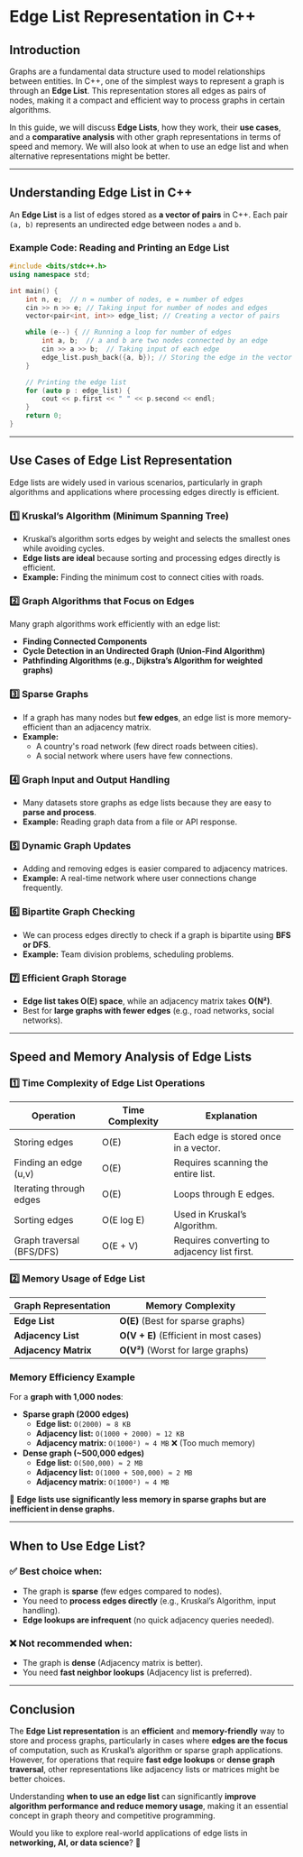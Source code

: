 # Edge List Representation in C++

## Introduction
Graphs are a fundamental data structure used to model relationships between entities. In C++, one of the simplest ways to represent a graph is through an **Edge List**. This representation stores all edges as pairs of nodes, making it a compact and efficient way to process graphs in certain algorithms.

In this guide, we will discuss **Edge Lists**, how they work, their **use cases**, and a **comparative analysis** with other graph representations in terms of speed and memory. We will also look at when to use an edge list and when alternative representations might be better.

---

## Understanding Edge List in C++
An **Edge List** is a list of edges stored as **a vector of pairs** in C++. Each pair `(a, b)` represents an undirected edge between nodes `a` and `b`.

### **Example Code: Reading and Printing an Edge List**
```cpp
#include <bits/stdc++.h>
using namespace std;

int main() {
    int n, e;  // n = number of nodes, e = number of edges
    cin >> n >> e; // Taking input for number of nodes and edges
    vector<pair<int, int>> edge_list; // Creating a vector of pairs

    while (e--) { // Running a loop for number of edges
        int a, b;  // a and b are two nodes connected by an edge
        cin >> a >> b;  // Taking input of each edge
        edge_list.push_back({a, b}); // Storing the edge in the vector
    }

    // Printing the edge list
    for (auto p : edge_list) {
        cout << p.first << " " << p.second << endl;
    }
    return 0;
}
```

---

## **Use Cases of Edge List Representation**
Edge lists are widely used in various scenarios, particularly in graph algorithms and applications where processing edges directly is efficient.

### **1️⃣ Kruskal’s Algorithm (Minimum Spanning Tree)**
- Kruskal’s algorithm sorts edges by weight and selects the smallest ones while avoiding cycles.
- **Edge lists are ideal** because sorting and processing edges directly is efficient.
- **Example:** Finding the minimum cost to connect cities with roads.

### **2️⃣ Graph Algorithms that Focus on Edges**
Many graph algorithms work efficiently with an edge list:
- **Finding Connected Components**
- **Cycle Detection in an Undirected Graph (Union-Find Algorithm)**
- **Pathfinding Algorithms (e.g., Dijkstra’s Algorithm for weighted graphs)**

### **3️⃣ Sparse Graphs**
- If a graph has many nodes but **few edges**, an edge list is more memory-efficient than an adjacency matrix.
- **Example:**
  - A country's road network (few direct roads between cities).
  - A social network where users have few connections.

### **4️⃣ Graph Input and Output Handling**
- Many datasets store graphs as edge lists because they are easy to **parse and process**.
- **Example:** Reading graph data from a file or API response.

### **5️⃣ Dynamic Graph Updates**
- Adding and removing edges is easier compared to adjacency matrices.
- **Example:** A real-time network where user connections change frequently.

### **6️⃣ Bipartite Graph Checking**
- We can process edges directly to check if a graph is bipartite using **BFS or DFS**.
- **Example:** Team division problems, scheduling problems.

### **7️⃣ Efficient Graph Storage**
- **Edge list takes O(E) space**, while an adjacency matrix takes **O(N²)**.
- Best for **large graphs with fewer edges** (e.g., road networks, social networks).

---

## **Speed and Memory Analysis of Edge Lists**
### **1️⃣ Time Complexity of Edge List Operations**
| **Operation**          | **Time Complexity** | **Explanation**                     |
|------------------------|------------------|---------------------------------|
| Storing edges         | O(E)             | Each edge is stored once in a vector. |
| Finding an edge (u,v) | O(E)             | Requires scanning the entire list. |
| Iterating through edges | O(E)           | Loops through E edges. |
| Sorting edges         | O(E log E)       | Used in Kruskal’s Algorithm. |
| Graph traversal (BFS/DFS) | O(E + V)   | Requires converting to adjacency list first. |

### **2️⃣ Memory Usage of Edge List**
| **Graph Representation** | **Memory Complexity** |
|-------------------------|----------------------|
| **Edge List**          | **O(E)** (Best for sparse graphs) |
| **Adjacency List**     | **O(V + E)** (Efficient in most cases) |
| **Adjacency Matrix**   | **O(V²)** (Worst for large graphs) |

### **Memory Efficiency Example**
For a **graph with 1,000 nodes**:
- **Sparse graph (2000 edges)**
  - **Edge list:** `O(2000) ≈ 8 KB`
  - **Adjacency list:** `O(1000 + 2000) ≈ 12 KB`
  - **Adjacency matrix:** `O(1000²) ≈ 4 MB` ❌ (Too much memory)
- **Dense graph (~500,000 edges)**
  - **Edge list:** `O(500,000) ≈ 2 MB`
  - **Adjacency list:** `O(1000 + 500,000) ≈ 2 MB`
  - **Adjacency matrix:** `O(1000²) ≈ 4 MB`

📌 **Edge lists use significantly less memory in sparse graphs but are inefficient in dense graphs.**

---

## **When to Use Edge List?**
### ✅ **Best choice when:**
- The graph is **sparse** (few edges compared to nodes).
- You need to **process edges directly** (e.g., Kruskal’s Algorithm, input handling).
- **Edge lookups are infrequent** (no quick adjacency queries needed).

### ❌ **Not recommended when:**
- The graph is **dense** (Adjacency matrix is better).
- You need **fast neighbor lookups** (Adjacency list is preferred).

---

## **Conclusion**
The **Edge List representation** is an **efficient** and **memory-friendly** way to store and process graphs, particularly in cases where **edges are the focus** of computation, such as Kruskal’s algorithm or sparse graph applications. However, for operations that require **fast edge lookups** or **dense graph traversal**, other representations like adjacency lists or matrices might be better choices.

Understanding **when to use an edge list** can significantly **improve algorithm performance and reduce memory usage**, making it an essential concept in graph theory and competitive programming.

Would you like to explore real-world applications of edge lists in **networking, AI, or data science**? 🚀

